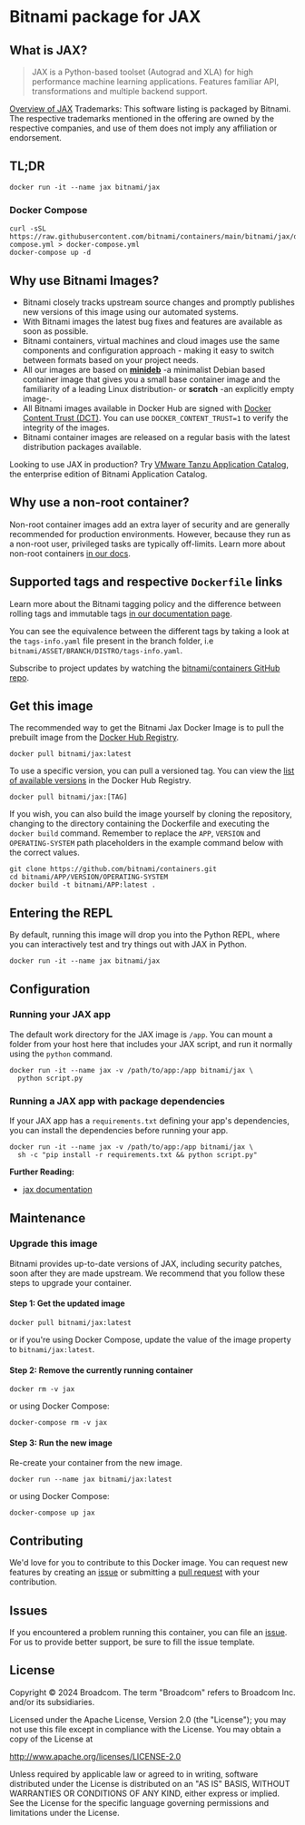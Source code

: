 # Bitnami package for JAX

## What is JAX?

> JAX is a Python-based toolset (Autograd and XLA) for high performance machine learning applications. Features familiar API, transformations and multiple backend support.

[Overview of JAX](https://jax.readthedocs.io)
Trademarks: This software listing is packaged by Bitnami. The respective trademarks mentioned in the offering are owned by the respective companies, and use of them does not imply any affiliation or endorsement.

## TL;DR

```console
docker run -it --name jax bitnami/jax
```

### Docker Compose

```console
curl -sSL https://raw.githubusercontent.com/bitnami/containers/main/bitnami/jax/docker-compose.yml > docker-compose.yml
docker-compose up -d
```

## Why use Bitnami Images?

* Bitnami closely tracks upstream source changes and promptly publishes new versions of this image using our automated systems.
* With Bitnami images the latest bug fixes and features are available as soon as possible.
* Bitnami containers, virtual machines and cloud images use the same components and configuration approach - making it easy to switch between formats based on your project needs.
* All our images are based on [**minideb**](https://github.com/bitnami/minideb) -a minimalist Debian based container image that gives you a small base container image and the familiarity of a leading Linux distribution- or **scratch** -an explicitly empty image-.
* All Bitnami images available in Docker Hub are signed with [Docker Content Trust (DCT)](https://docs.docker.com/engine/security/trust/content_trust/). You can use `DOCKER_CONTENT_TRUST=1` to verify the integrity of the images.
* Bitnami container images are released on a regular basis with the latest distribution packages available.

Looking to use JAX in production? Try [VMware Tanzu Application Catalog](https://bitnami.com/enterprise), the enterprise edition of Bitnami Application Catalog.

## Why use a non-root container?

Non-root container images add an extra layer of security and are generally recommended for production environments. However, because they run as a non-root user, privileged tasks are typically off-limits. Learn more about non-root containers [in our docs](https://docs.bitnami.com/tutorials/work-with-non-root-containers/).

## Supported tags and respective `Dockerfile` links

Learn more about the Bitnami tagging policy and the difference between rolling tags and immutable tags [in our documentation page](https://docs.bitnami.com/tutorials/understand-rolling-tags-containers/).

You can see the equivalence between the different tags by taking a look at the `tags-info.yaml` file present in the branch folder, i.e `bitnami/ASSET/BRANCH/DISTRO/tags-info.yaml`.

Subscribe to project updates by watching the [bitnami/containers GitHub repo](https://github.com/bitnami/containers).

## Get this image

The recommended way to get the Bitnami Jax Docker Image is to pull the prebuilt image from the [Docker Hub Registry](https://hub.docker.com/r/bitnami/jax).

```console
docker pull bitnami/jax:latest
```

To use a specific version, you can pull a versioned tag. You can view the [list of available versions](https://hub.docker.com/r/bitnami/jax/tags/) in the Docker Hub Registry.

```console
docker pull bitnami/jax:[TAG]
```

If you wish, you can also build the image yourself by cloning the repository, changing to the directory containing the Dockerfile and executing the `docker build` command. Remember to replace the `APP`, `VERSION` and `OPERATING-SYSTEM` path placeholders in the example command below with the correct values.

```console
git clone https://github.com/bitnami/containers.git
cd bitnami/APP/VERSION/OPERATING-SYSTEM
docker build -t bitnami/APP:latest .
```

## Entering the REPL

By default, running this image will drop you into the Python REPL, where you can interactively test and try things out with JAX in Python.

```console
docker run -it --name jax bitnami/jax
```

## Configuration

### Running your JAX app

The default work directory for the JAX image is `/app`. You can mount a folder from your host here that includes your JAX script, and run it normally using the `python` command.

```console
docker run -it --name jax -v /path/to/app:/app bitnami/jax \
  python script.py
```

### Running a JAX app with package dependencies

If your JAX app has a `requirements.txt` defining your app's dependencies, you can install the dependencies before running your app.

```console
docker run -it --name jax -v /path/to/app:/app bitnami/jax \
  sh -c "pip install -r requirements.txt && python script.py"
```

**Further Reading:**

- [jax documentation](https://jax.readthedocs.iodocs/)

## Maintenance

### Upgrade this image

Bitnami provides up-to-date versions of JAX, including security patches, soon after they are made upstream. We recommend that you follow these steps to upgrade your container.

#### Step 1: Get the updated image

```console
docker pull bitnami/jax:latest
```

or if you're using Docker Compose, update the value of the image property to `bitnami/jax:latest`.

#### Step 2: Remove the currently running container

```console
docker rm -v jax
```

or using Docker Compose:

```console
docker-compose rm -v jax
```

#### Step 3: Run the new image

Re-create your container from the new image.

```console
docker run --name jax bitnami/jax:latest
```

or using Docker Compose:

```console
docker-compose up jax
```

## Contributing

We'd love for you to contribute to this Docker image. You can request new features by creating an [issue](https://github.com/bitnami/containers/issues) or submitting a [pull request](https://github.com/bitnami/containers/pulls) with your contribution.

## Issues

If you encountered a problem running this container, you can file an [issue](https://github.com/bitnami/containers/issues/new/choose). For us to provide better support, be sure to fill the issue template.

## License

Copyright &copy; 2024 Broadcom. The term "Broadcom" refers to Broadcom Inc. and/or its subsidiaries.

Licensed under the Apache License, Version 2.0 (the "License");
you may not use this file except in compliance with the License.
You may obtain a copy of the License at

<http://www.apache.org/licenses/LICENSE-2.0>

Unless required by applicable law or agreed to in writing, software
distributed under the License is distributed on an "AS IS" BASIS,
WITHOUT WARRANTIES OR CONDITIONS OF ANY KIND, either express or implied.
See the License for the specific language governing permissions and
limitations under the License.
